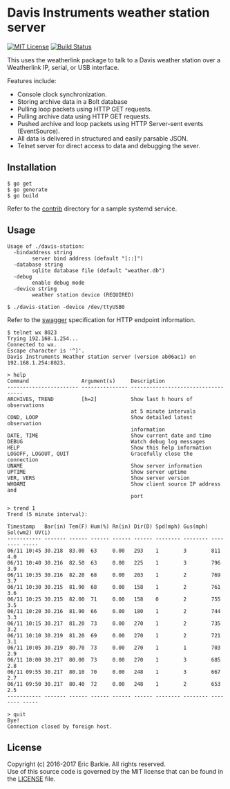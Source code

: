 # Davis Instruments weather station server

[![MIT License](https://img.shields.io/badge/license-MIT-blue.svg?style=flat)](http://choosealicense.com/licenses/mit/)
[![Build Status](https://travis-ci.org/ebarkie/davis-station.svg?branch=master)](https://travis-ci.org/ebarkie/davis-station)

This uses the weatherlink package to talk to a Davis weather
station over a Weatherlink IP, serial, or USB interface.

Features include:

* Console clock synchronization.
* Storing archive data in a Bolt database
* Pulling loop packets using HTTP GET requests.
* Pulling archive data using HTTP GET requests.
* Pushed archive and loop packets using HTTP Server-sent events (EventSource).
* All data is delivered in structured and easily parsable JSON.
* Telnet server for direct access to data and debugging the sever.

## Installation

```
$ go get
$ go generate
$ go build
```

Refer to the [contrib](contrib) directory for a sample systemd service.

## Usage

```
Usage of ./davis-station:
  -bindaddress string
        server bind address (default "[::]")
  -database string
        sqlite database file (default "weather.db")
  -debug
        enable debug mode
  -device string
        weather station device (REQUIRED)

$ ./davis-station -device /dev/ttyUSB0
```

Refer to the [swagger](http://petstore.swagger.io/?url=https://raw.githubusercontent.com/ebarkie/davis-station/master/doc/swagger.json) specification for HTTP endpoint information.

```
$ telnet wx 8023
Trying 192.168.1.254...
Connected to wx.
Escape character is '^]'.
Davis Instruments Weather station server (version ab06ac1) on 192.168.1.254:8023.

> help
Command	                Argument(s)     Description
----------------------- --------------- -----------------------------------
ARCHIVES, TREND         [h=2]           Show last h hours of observations
                                        at 5 minute intervals
COND, LOOP                              Show detailed latest observation
                                        information
DATE, TIME                              Show current date and time
DEBUG                                   Watch debug log messages
HELP                                    Show this help information
LOGOFF, LOGOUT, QUIT                    Gracefully close the connection
UNAME                                   Show server information
UPTIME                                  Show server uptime
VER, VERS                               Show server version
WHOAMI                                  Show client source IP address and
                                        port

> trend 1
Trend (5 minute interval):

Timestamp   Bar(in) Tem(F) Hum(%) Rn(in) Dir(D) Spd(mph) Gus(mph) Sol(wm2) UV(i)
----------- ------- ------ ------ ------ ------ -------- -------- -------- -----
06/11 10:45 30.218  83.00  63     0.00   293    1        3        811      4.0  
06/11 10:40 30.216  82.50  63     0.00   225    1        3        796      3.9  
06/11 10:35 30.216  82.20  68     0.00   203    1        2        769      3.7  
06/11 10:30 30.215  81.90  68     0.00   158    1        2        761      3.6  
06/11 10:25 30.215  82.00  71     0.00   158    0        2        755      3.5  
06/11 10:20 30.216  81.90  66     0.00   180    1        2        744      3.3  
06/11 10:15 30.217  81.20  73     0.00   270    1        2        735      3.2  
06/11 10:10 30.219  81.20  69     0.00   270    1        2        721      3.1  
06/11 10:05 30.219  80.70  73     0.00   270    1        1        703      2.9  
06/11 10:00 30.217  80.00  73     0.00   270    1        3        685      2.8  
06/11 09:55 30.217  80.10  70     0.00   248    1        3        667      2.7  
06/11 09:50 30.217  80.40  72     0.00   248    1        2        653      2.5  
----------- ------- ------ ------ ------ ------ -------- -------- -------- -----

> quit
Bye!
Connection closed by foreign host.
```

## License

Copyright (c) 2016-2017 Eric Barkie. All rights reserved.  
Use of this source code is governed by the MIT license
that can be found in the [LICENSE](LICENSE) file.
